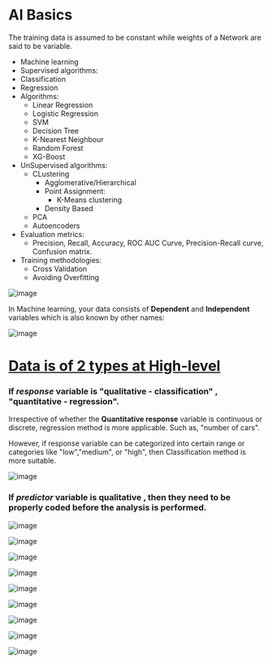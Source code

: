 # AI Basics

The training data is assumed to be constant while weights of a Network are said to be variable.

- Machine learning
- Supervised algorithms:
- Classification
- Regression
- Algorithms:
  - Linear Regression
  - Logistic Regression 
  - SVM
  - Decision Tree
  - K-Nearest Neighbour
  - Random Forest
  - XG-Boost
 - UnSupervised algorithms:
   - CLustering
      - Agglomerative/Hierarchical
      - Point Assignment:
         - K-Means clustering
      - Density Based
   - PCA
   - Autoencoders
  - Evaluation metrics:
     - Precision, Recall, Accuracy, ROC AUC Curve, Precision-Recall curve, Confusion matrix.
  - Training methodologies:
    - Cross Validation
    - Avoiding Overfitting




![image](https://github.com/netgvarun2012/portfolio/assets/93938450/cbd53b8e-3793-416e-959a-47e1b361971a)


In Machine learning, your data consists of **Dependent** and **Independent** variables which is also known by other names:

![image](https://github.com/netgvarun2012/portfolio/assets/93938450/8cfa947c-0725-4171-8847-1497ec7e318c)


# <ins>Data is of 2 types at High-level</ins>

### If *response* variable is "qualitative - classification" , "quantitative - regression".

Irrespective of whether the **Quantitative response** variable is continuous or discrete, regression method is more applicable. Such as, "number of cars". 

However, if response variable can be categorized into certain range or categories like "low","medium", or "high", then Classification method is more suitable.

![image](https://github.com/netgvarun2012/portfolio/assets/93938450/4c7760bf-0706-4337-b6ff-efe05903385d)

### If *predictor* variable is qualitative , then they need to be properly coded before the analysis is performed.

![image](https://github.com/netgvarun2012/portfolio/assets/93938450/dc471ce6-4cd8-40a8-913e-3d357274924b)

![image](https://github.com/netgvarun2012/portfolio/assets/93938450/0d8e98f5-e120-48c6-a6c1-cd5fb79420aa)

![image](https://github.com/netgvarun2012/portfolio/assets/93938450/bb6c6f12-dde2-47cb-9bbe-a2a094004f8a)

![image](https://github.com/netgvarun2012/portfolio/assets/93938450/e156fb63-5a06-41c3-9a46-69be17009ff2)


![image](https://github.com/netgvarun2012/portfolio/assets/93938450/b1f123cc-8e41-46e1-a5a0-8a4ef15a408b)

![image](https://github.com/netgvarun2012/portfolio/assets/93938450/80fe0ee9-79a1-431f-9f12-b0039c60383c)


![image](https://github.com/netgvarun2012/portfolio/assets/93938450/5115d92b-26f7-46df-a0da-f8d4b29ed9b4)

![image](https://github.com/netgvarun2012/portfolio/assets/93938450/901772a5-72b3-4da2-b70f-12d364c0f138)

![image](https://github.com/netgvarun2012/portfolio/assets/93938450/fd9b5499-39ed-4db0-b265-031c8cd22a4e)




